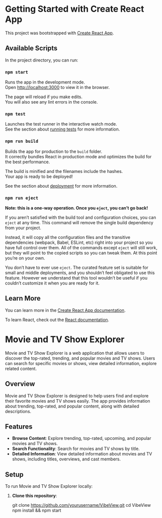 # Getting Started with Create React App

This project was bootstrapped with [Create React App](https://github.com/facebook/create-react-app).

## Available Scripts

In the project directory, you can run:

### `npm start`

Runs the app in the development mode.\
Open [http://localhost:3000](http://localhost:3000) to view it in the browser.

The page will reload if you make edits.\
You will also see any lint errors in the console.

### `npm test`

Launches the test runner in the interactive watch mode.\
See the section about [running tests](https://facebook.github.io/create-react-app/docs/running-tests) for more information.

### `npm run build`

Builds the app for production to the `build` folder.\
It correctly bundles React in production mode and optimizes the build for the best performance.

The build is minified and the filenames include the hashes.\
Your app is ready to be deployed!

See the section about [deployment](https://facebook.github.io/create-react-app/docs/deployment) for more information.

### `npm run eject`

**Note: this is a one-way operation. Once you `eject`, you can’t go back!**

If you aren’t satisfied with the build tool and configuration choices, you can `eject` at any time. This command will remove the single build dependency from your project.

Instead, it will copy all the configuration files and the transitive dependencies (webpack, Babel, ESLint, etc) right into your project so you have full control over them. All of the commands except `eject` will still work, but they will point to the copied scripts so you can tweak them. At this point you’re on your own.

You don’t have to ever use `eject`. The curated feature set is suitable for small and middle deployments, and you shouldn’t feel obligated to use this feature. However we understand that this tool wouldn’t be useful if you couldn’t customize it when you are ready for it.

## Learn More

You can learn more in the [Create React App documentation](https://facebook.github.io/create-react-app/docs/getting-started).

To learn React, check out the [React documentation](https://reactjs.org/).
# Movie and TV Show Explorer

Movie and TV Show Explorer is a web application that allows users to discover the top-rated, trending, and popular movies and TV shows. Users can search for specific movies or shows, view detailed information, explore related content.

## Overview

Movie and TV Show Explorer is designed to help users find and explore their favorite movies and TV shows easily. The app provides information about trending, top-rated, and popular content, along with detailed descriptions.

## Features

- **Browse Content**: Explore trending, top-rated, upcoming, and popular movies and TV shows.
- **Search Functionality**: Search for movies and TV shows by title.
- **Detailed Information**: View detailed information about movies and TV shows, including titles, overviews, and cast members.

## Setup

To run Movie and TV Show Explorer locally:

1. **Clone this repository**:

   
   git clone https://github.com/yourusername/VibeView.git
   cd VibeView 
   npm install && npm start


